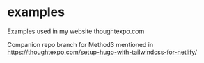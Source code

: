 # examples
Examples used in my website thoughtexpo.com

Companion repo branch for Method3 mentioned in https://thoughtexpo.com/setup-hugo-with-tailwindcss-for-netlify/
